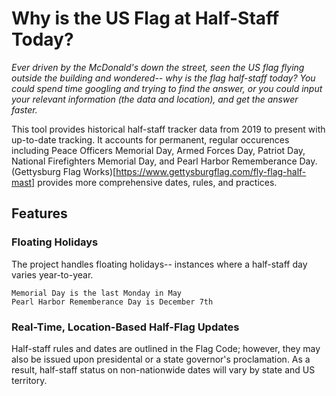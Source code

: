 # Why is the US Flag at Half-Staff Today?

*Ever driven by the McDonald's down the street, seen the US flag flying outside the building and wondered-- why is the flag half-staff today? You could spend time googling and trying to find the answer, or you could input your relevant information (the data and location), and get the answer faster.*

This tool provides historical half-staff tracker data from 2019 to present with up-to-date tracking. It accounts for permanent, regular occurences including Peace Officers Memorial Day, Armed Forces Day, Patriot Day, National Firefighters Memorial Day, and Pearl Harbor Rememberance Day. (Gettysburg Flag Works)[https://www.gettysburgflag.com/fly-flag-half-mast] provides more comprehensive dates, rules, and practices.

## Features

### Floating Holidays
The project handles floating holidays-- instances where a half-staff day varies year-to-year.
```
Memorial Day is the last Monday in May
Pearl Harbor Rememberance Day is December 7th
```

### Real-Time, Location-Based Half-Flag Updates
Half-staff rules and dates are outlined in the Flag Code; however, they may also be issued upon presidental or a state governor's proclamation. As a result, half-staff status on non-nationwide dates will vary by state and US territory.



